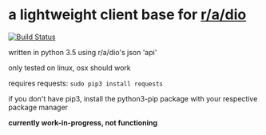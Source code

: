 # **a lightweight client base for [r/a/dio](https://r-a-d.io)** 

[![Build Status](https://travis-ci.org/solinium/r-a-d.io-base.svg?branch=master)](https://travis-ci.org/solinium/r-a-d.io-base)

written in python 3.5 using r/a/dio's json 'api'

only tested on linux, osx should work

requires requests:
`sudo pip3 install requests`

if you don't have pip3, install the python3-pip package with your respective package manager

**currently work-in-progress, not functioning**